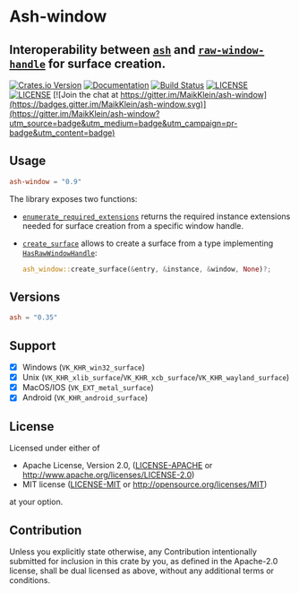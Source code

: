 Ash-window
=

Interoperability between [`ash`](https://github.com/MaikKlein/ash) and [`raw-window-handle`](https://github.com/rust-windowing/raw-window-handle) for surface creation.
-

[![Crates.io Version](https://img.shields.io/crates/v/ash-window.svg)](https://crates.io/crates/ash-window)
[![Documentation](https://docs.rs/ash-window/badge.svg)](https://docs.rs/ash-window)
[![Build Status](https://github.com/MaikKlein/ash/workflows/CI/badge.svg)](https://github.com/MaikKlein/ash/actions?workflow=CI)
[![LICENSE](https://img.shields.io/badge/license-MIT-blue.svg)](LICENSE-MIT)
[![LICENSE](https://img.shields.io/badge/license-apache-blue.svg)](LICENSE-APACHE)
[![Join the chat at https://gitter.im/MaikKlein/ash-window](https://badges.gitter.im/MaikKlein/ash-window.svg)](https://gitter.im/MaikKlein/ash-window?utm_source=badge&utm_medium=badge&utm_campaign=pr-badge&utm_content=badge)

## Usage

```toml
ash-window = "0.9"
```

The library exposes two functions:

- [`enumerate_required_extensions`] returns the required instance extensions needed for surface creation from a specific window handle.

- [`create_surface`] allows to create a surface from a type implementing [`HasRawWindowHandle`]:

  ```rust
  ash_window::create_surface(&entry, &instance, &window, None)?;
  ```

[`enumerate_required_extensions`]: https://docs.rs/ash-window/latest/ash_window/fn.enumerate_required_extensions.html
[`create_surface`]: https://docs.rs/ash-window/latest/ash_window/fn.create_surface.html
[`HasRawWindowHandle`]: https://docs.rs/raw-window-handle/latest/raw_window_handle/trait.HasRawWindowHandle.html

## Versions
```toml
ash = "0.35"
```

## Support

- [x] Windows (`VK_KHR_win32_surface`)
- [x] Unix (`VK_KHR_xlib_surface`/`VK_KHR_xcb_surface`/`VK_KHR_wayland_surface`)
- [x] MacOS/IOS (`VK_EXT_metal_surface`)
- [x] Android (`VK_KHR_android_surface`)

## License

Licensed under either of

* Apache License, Version 2.0, ([LICENSE-APACHE](LICENSE-APACHE) or http://www.apache.org/licenses/LICENSE-2.0)
* MIT license ([LICENSE-MIT](LICENSE-MIT) or http://opensource.org/licenses/MIT)

at your option.

## Contribution

Unless you explicitly state otherwise, any Contribution intentionally submitted for inclusion in this crate by you, as defined in the Apache-2.0 license, shall be dual licensed as above, without any additional terms or conditions.
